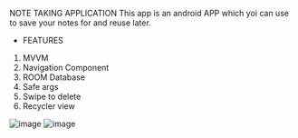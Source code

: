 NOTE TAKING APPLICATION
This app is an android APP which yoi can use to 
save your notes for and reuse later.


* FEATURES
1. MVVM
2. Navigation Component
3. ROOM Database
4. Safe args
5. Swipe to delete
6. Recycler view

![image](https://user-images.githubusercontent.com/61953705/224170984-c570db69-a517-4a38-96c0-09cec9cfcd47.png)
![image](https://user-images.githubusercontent.com/61953705/224171161-17680a7b-c4bf-4a04-ac0a-f2b45db14e08.png)
